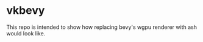 # vkbevy

This repo is intended to show how replacing bevy's wgpu renderer with ash would look like.
